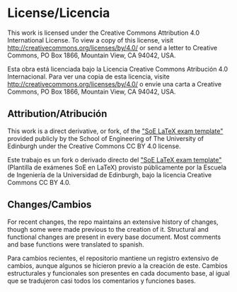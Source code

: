 # License/Licencia

This work is licensed under the Creative Commons Attribution 4.0 International License. To view a copy of this license, visit <http://creativecommons.org/licenses/by/4.0/> or send a letter to Creative Commons, PO Box 1866, Mountain View, CA 94042, USA.

Esta obra está licenciada bajo la Licencia Creative Commons Atribución 4.0 Internacional. Para ver una copia de esta licencia, visite <http://creativecommons.org/licenses/by/4.0/> o envíe una carta a Creative Commons, PO Box 1866, Mountain View, CA 94042, USA.

## Attribution/Atribución

This work is a direct derivative, or fork, of the ["SoE LaTeX exam template"](https://www.overleaf.com/latex/templates/soe-latex-exam-template/wsqrdkbrcvsr) provided publicly by the School of Engineering of The University of Edinburgh under the Creative Commons CC BY 4.0 license.

Este trabajo es un fork o derivado directo del ["SoE LaTeX exam template"](https://www.overleaf.com/latex/templates/soe-latex-exam-template/wsqrdkbrcvsr) (Plantilla de exámenes SoE en LaTeX) provisto públicamente por la Escuela de Ingeniería de la Universidad de Edinburgh, bajo la licencia Creative Commons CC BY 4.0.

## Changes/Cambios

For recent changes, the repo maintains an extensive history of changes, though some were made previous to the creation of it. Structural and functional changes are present in every base document. Most comments and base functions were translated to spanish.

Para cambios recientes, el repositorio mantiene un registro extensivo de cambios, aunque algunos se hicieron previo a la creación de este. Cambios estructurales y funcionales son presentes en cada documento base, al igual que se tradujeron casi todos los comentarios y funciones bases.
